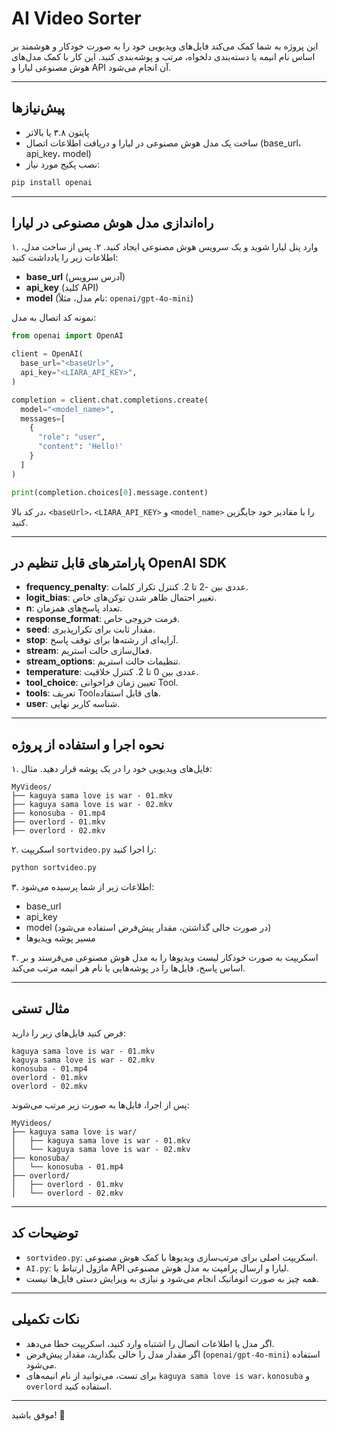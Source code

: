 # AI Video Sorter

این پروژه به شما کمک می‌کند فایل‌های ویدیویی خود را به صورت خودکار و هوشمند بر اساس نام انیمه یا دسته‌بندی دلخواه، مرتب و پوشه‌بندی کنید. این کار با کمک مدل‌های هوش مصنوعی لیارا و API آن انجام می‌شود.

---

## پیش‌نیازها

- پایتون ۳.۸ یا بالاتر
- ساخت یک مدل هوش مصنوعی در لیارا و دریافت اطلاعات اتصال (base_url، api_key، model)
- نصب پکیج مورد نیاز:

```bash
pip install openai
```

---

## راه‌اندازی مدل هوش مصنوعی در لیارا

۱. وارد پنل لیارا شوید و یک سرویس هوش مصنوعی ایجاد کنید.
۲. پس از ساخت مدل، اطلاعات زیر را یادداشت کنید:
   - **base_url** (آدرس سرویس)
   - **api_key** (کلید API)
   - **model** (نام مدل، مثلاً: `openai/gpt-4o-mini`)

نمونه کد اتصال به مدل:

```python
from openai import OpenAI

client = OpenAI(
  base_url="<baseUrl>",
  api_key="<LIARA_API_KEY>",
)

completion = client.chat.completions.create(
  model="<model_name>",
  messages=[
    {
      "role": "user",
      "content": 'Hello!'
    }
  ]
)

print(completion.choices[0].message.content)
```

در کد بالا، `<baseUrl>`، `<LIARA_API_KEY>` و `<model_name>` را با مقادیر خود جایگزین کنید.

---

## پارامترهای قابل تنظیم در OpenAI SDK

- **frequency_penalty**: عددی بین -2 تا 2. کنترل تکرار کلمات.
- **logit_bias**: تغییر احتمال ظاهر شدن توکن‌های خاص.
- **n**: تعداد پاسخ‌های همزمان.
- **response_format**: فرمت خروجی خاص.
- **seed**: مقدار ثابت برای تکرارپذیری.
- **stop**: آرایه‌ای از رشته‌ها برای توقف پاسخ.
- **stream**: فعال‌سازی حالت استریم.
- **stream_options**: تنظیمات حالت استریم.
- **temperature**: عددی بین 0 تا 2. کنترل خلاقیت.
- **tool_choice**: تعیین زمان فراخوانی Tool.
- **tools**: تعریف Toolهای قابل استفاده.
- **user**: شناسه کاربر نهایی.

---

## نحوه اجرا و استفاده از پروژه

۱. فایل‌های ویدیویی خود را در یک پوشه قرار دهید. مثال:

```
MyVideos/
├── kaguya sama love is war - 01.mkv
├── kaguya sama love is war - 02.mkv
├── konosuba - 01.mp4
├── overlord - 01.mkv
├── overlord - 02.mkv
```

۲. اسکریپت `sortvideo.py` را اجرا کنید:

```bash
python sortvideo.py
```

۳. اطلاعات زیر از شما پرسیده می‌شود:
   - base_url
   - api_key
   - model (در صورت خالی گذاشتن، مقدار پیش‌فرض استفاده می‌شود)
   - مسیر پوشه ویدیوها

۴. اسکریپت به صورت خودکار لیست ویدیوها را به مدل هوش مصنوعی می‌فرستد و بر اساس پاسخ، فایل‌ها را در پوشه‌هایی با نام هر انیمه مرتب می‌کند.

---

## مثال تستی

فرض کنید فایل‌های زیر را دارید:

```
kaguya sama love is war - 01.mkv
kaguya sama love is war - 02.mkv
konosuba - 01.mp4
overlord - 01.mkv
overlord - 02.mkv
```

پس از اجرا، فایل‌ها به صورت زیر مرتب می‌شوند:

```
MyVideos/
├── kaguya sama love is war/
│   ├── kaguya sama love is war - 01.mkv
│   └── kaguya sama love is war - 02.mkv
├── konosuba/
│   └── konosuba - 01.mp4
├── overlord/
│   ├── overlord - 01.mkv
│   └── overlord - 02.mkv
```

---

## توضیحات کد

- `sortvideo.py`: اسکریپت اصلی برای مرتب‌سازی ویدیوها با کمک هوش مصنوعی.
- `AI.py`: ماژول ارتباط با API لیارا و ارسال پرامپت به مدل هوش مصنوعی.
- همه چیز به صورت اتوماتیک انجام می‌شود و نیازی به ویرایش دستی فایل‌ها نیست.

---

## نکات تکمیلی

- اگر مدل یا اطلاعات اتصال را اشتباه وارد کنید، اسکریپت خطا می‌دهد.
- اگر مقدار مدل را خالی بگذارید، مقدار پیش‌فرض (`openai/gpt-4o-mini`) استفاده می‌شود.
- برای تست، می‌توانید از نام انیمه‌های `kaguya sama love is war`، `konosuba` و `overlord` استفاده کنید.

---

موفق باشید! 🚀 